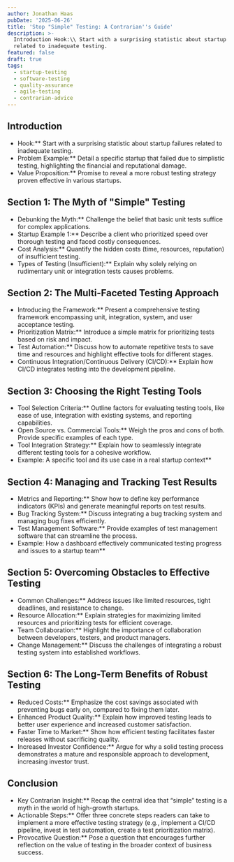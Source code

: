 ```yaml
---
author: Jonathan Haas
pubDate: '2025-06-26'
title: 'Stop "Simple" Testing: A Contrarian''s Guide'
description: >-
  Introduction Hook:\\ Start with a surprising statistic about startup failures
  related to inadequate testing.
featured: false
draft: true
tags:
  - startup-testing
  - software-testing
  - quality-assurance
  - agile-testing
  - contrarian-advice
---
```


## Introduction

- Hook:\*\* Start with a surprising statistic about startup failures related to inadequate testing.
- Problem Example:\*\* Detail a specific startup that failed due to simplistic testing, highlighting the financial and reputational damage.
- Value Proposition:\*\* Promise to reveal a more robust testing strategy proven effective in various startups.

## Section 1: The Myth of "Simple" Testing

- Debunking the Myth:\*\* Challenge the belief that basic unit tests suffice for complex applications.
- Startup Example 1:\*\* Describe a client who prioritized speed over thorough testing and faced costly consequences.
- Cost Analysis:\*\* Quantify the hidden costs (time, resources, reputation) of insufficient testing.
- Types of Testing (Insufficient):\*\* Explain why solely relying on rudimentary unit or integration tests causes problems.

## Section 2: The Multi-Faceted Testing Approach

- Introducing the Framework:\*\* Present a comprehensive testing framework encompassing unit, integration, system, and user acceptance testing.
- Prioritization Matrix:\*\* Introduce a simple matrix for prioritizing tests based on risk and impact.
- Test Automation:\*\* Discuss how to automate repetitive tests to save time and resources and highlight effective tools for different stages.
- Continuous Integration/Continuous Delivery (CI/CD):\*\* Explain how CI/CD integrates testing into the development pipeline.

## Section 3: Choosing the Right Testing Tools

- Tool Selection Criteria:\*\* Outline factors for evaluating testing tools, like ease of use, integration with existing systems, and reporting capabilities.
- Open Source vs. Commercial Tools:\*\* Weigh the pros and cons of both. Provide specific examples of each type.
- Tool Integration Strategy:\*\* Explain how to seamlessly integrate different testing tools for a cohesive workflow.
- Example: A specific tool and its use case in a real startup context\*\*

## Section 4: Managing and Tracking Test Results

- Metrics and Reporting:\*\* Show how to define key performance indicators (KPIs) and generate meaningful reports on test results.
- Bug Tracking System:\*\* Discuss integrating a bug tracking system and managing bug fixes efficiently.
- Test Management Software:\*\* Provide examples of test management software that can streamline the process.
- Example: How a dashboard effectively communicated testing progress and issues to a startup team\*\*

## Section 5: Overcoming Obstacles to Effective Testing

- Common Challenges:\*\* Address issues like limited resources, tight deadlines, and resistance to change.
- Resource Allocation:\*\* Explain strategies for maximizing limited resources and prioritizing tests for efficient coverage.
- Team Collaboration:\*\* Highlight the importance of collaboration between developers, testers, and product managers.
- Change Management:\*\* Discuss the challenges of integrating a robust testing system into established workflows.

## Section 6: The Long-Term Benefits of Robust Testing

- Reduced Costs:\*\* Emphasize the cost savings associated with preventing bugs early on, compared to fixing them later.
- Enhanced Product Quality:\*\* Explain how improved testing leads to better user experience and increased customer satisfaction.
- Faster Time to Market:\*\* Show how efficient testing facilitates faster releases without sacrificing quality.
- Increased Investor Confidence:\*\* Argue for why a solid testing process demonstrates a mature and responsible approach to development, increasing investor trust.

## Conclusion

- Key Contrarian Insight:\*\* Recap the central idea that “simple” testing is a myth in the world of high-growth startups.
- Actionable Steps:\*\* Offer three concrete steps readers can take to implement a more effective testing strategy (e.g., implement a CI/CD pipeline, invest in test automation, create a test prioritization matrix).
- Provocative Question:\*\* Pose a question that encourages further reflection on the value of testing in the broader context of business success.
